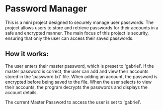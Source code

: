 # Password Manager

This is a mini project designed to securely manage user passwords. The project allows users to store and retrieve passwords for their accounts in a safe and encrypted manner. The main focus of this project is security, ensuring that only the user can access their saved passwords.

## How it works:

The user enters their master password, which is preset to 'gabriel'. If the master password is correct, the user can add and view their accounts stored in the 'password.txt' file. When adding an account, the password is encrypted before being saved to the file. When the user selects to view their accounts, the program decrypts the passwords and displays the account details.

The current Master Password to access the user is set to 'gabriel'.
